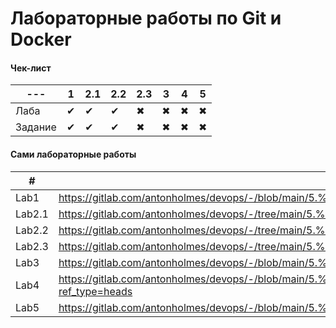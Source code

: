 # Лабораторные работы по Git и Docker

#### Чек-лист
| --- | 1 | 2.1 | 2.2 | 2.3 | 3 | 4 | 5 |
| --- | - | --- | --- | --- | - | - | - |
| Лаба | ✔ | ✔ | ✔ | ✖ | ✖ | ✖ | ✖ | ✖ | ✖ | ✖ | ✖ | ✖ |
| Задание | ✔ | ✔ | ✔ | ✖ | ✖ | ✖ | ✖ | ✖ | ✖ | ✖ | ✖ | ✖ |

#### Сами лабораторные работы
| # | Ссылка |
| - | ------ |
| Lab1 | https://gitlab.com/antonholmes/devops/-/blob/main/5.%20k8s%20Основы/1.%20k8s%20Основы/1.%20Основы%20k8s%20(stateless)/Lab%201.%20install%20minikube.md?ref_type=heads |
| Lab2.1 | https://gitlab.com/antonholmes/devops/-/tree/main/5.%20k8s%20Основы/1.%20k8s%20Основы/1.%20Основы%20k8s%20(stateless)/Lab2%20Развертывание/1.pod?ref_type=heads |
| Lab2.2 | https://gitlab.com/antonholmes/devops/-/tree/main/5.%20k8s%20Основы/1.%20k8s%20Основы/1.%20Основы%20k8s%20(stateless)/Lab2%20Развертывание/2.replicaset?ref_type=heads |
| Lab2.3 | https://gitlab.com/antonholmes/devops/-/tree/main/5.%20k8s%20Основы/1.%20k8s%20Основы/1.%20Основы%20k8s%20(stateless)/Lab2%20Развертывание/3.deployment?ref_type=heads |
| Lab3 | https://gitlab.com/antonholmes/devops/-/blob/main/5.%20k8s%20Основы/1.%20k8s%20Основы/1.%20Основы%20k8s%20(stateless)/Lab%203.%20Первое%20приложение%20k8s.md?ref_type=heads |
| Lab4 | https://gitlab.com/antonholmes/devops/-/blob/main/5.%20k8s%20Основы/1.%20k8s%20Основы/1.%20Основы%20k8s%20(stateless)/Lab%204.%20Создание%20ресурсов%20в%20формате%20yaml.md?ref_type=heads |
| Lab5 | https://gitlab.com/antonholmes/devops/-/blob/main/5.%20k8s%20Основы/1.%20k8s%20Основы/1.%20Основы%20k8s%20(stateless)/Lab%205.%20Health.md?ref_type=heads |
